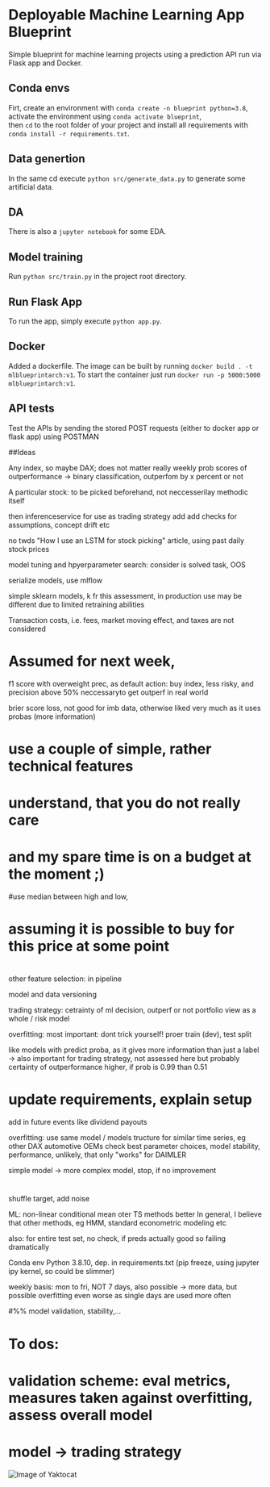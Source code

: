 # Deployable Machine Learning App Blueprint
Simple blueprint for machine learning projects using a prediction API run via Flask app and Docker.

## Conda envs
Firt, create an environment with
`conda create -n blueprint python=3.8`,\
activate the environment using
`conda activate blueprint`,\
then `cd` to the root folder of your project and install all requirements with 
`conda install -r requirements.txt`.

## Data genertion
In the same cd execute `python src/generate_data.py` to generate some artificial data.


## DA
There is also a `jupyter notebook` for some EDA.

## Model training
Run `python src/train.py` in the project root directory.


## Run Flask App
To run the app, simply execute `python app.py`.

## Docker
Added a dockerfile.
The image can be built by running 
`docker build . -t mlblueprintarch:v1`.
To start the container just run `docker run -p 5000:5000 mlblueprintarch:v1`.


## API tests
Test the APIs by sending the stored POST requests (either to docker app or flask app) using POSTMAN



##Ideas


Any index, so maybe DAX; does not matter really
weekly prob scores of outperformance -> binary classification, outperfom by x percent or not

A particular stock: to be picked beforehand, not neccesserilay methodic itself


then inferenceservice for use as trading strategy
add add checks for assumptions, concept drift etc

no twds "How I use an LSTM for stock picking" article, using past daily stock prices

model tuning and hpyerparameter search: consider is solved task, OOS

serialize models, use mlflow

simple sklearn models, k fr this assessment, in production use may be different due to limited retraining abilities


Transaction costs, i.e. fees, market moving effect, and taxes are not considered

# Assumed for next week, 


f1 score with overweight prec, as default action: buy index, less risky, and precision above 50% neccessaryto get outperf in real world

brier score loss, not good for imb data, otherwise liked very much as it uses probas (more information)


# use a couple of simple, rather technical features
#  understand, that you do not really care
# and my spare time is on a budget at the moment ;)

#use median between high and low, 
# assuming it is possible to buy for this price at some point
# 

other feature selection: in pipeline

model and data versioning

trading strategy:
cetrainty of ml decision, outperf or not
portfolio view as a whole / risk model

overfitting: most important: dont trick yourself!
proer train (dev), test split

like models with predict proba, as it gives more information than just a label
-> also important for trading strategy, not assessed here but probably certainty of 
outperformance higher, if prob is 0.99 than 0.51

# update requirements, explain setup

add in future events like dividend payouts


overfitting: use same model / models tructure for similar time series, eg other DAX automotive OEMs
check best parameter choices, model stability, performance,
unlikely, that only "works" for DAIMLER

simple model -> more complex model,
stop, if no improvement
#

shuffle target, add noise


ML: non-linear conditional mean
oter TS methods better
In general, I believe that other methods, eg HMM, standard econometric modeling etc

also: for entire test set, no check, if preds actually good
so failing dramatically


Conda env
Python 3.8.10, dep. in requirements.txt (pip freeze, using jupyter ipy kernel, so could be slimmer)

weekly basis: mon to fri, NOT 7 days, also possible -> more data, but possible overfitting even worse as single days are used more often


#%% model validation, stability,...

# To dos:

# validation scheme: eval metrics, measures taken against overfitting, assess overall model
# model -> trading strategy


![Image of Yaktocat](hmlruns/comp_runs.png)